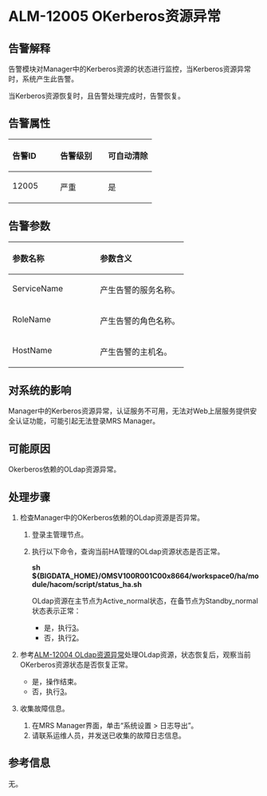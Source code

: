 # ALM-12005 OKerberos资源异常<a name="ZH-CN_TOPIC_0174499323"></a>

## 告警解释<a name="zh-cn_topic_0093195023_zh-cn_topic_0035461473_section3611620154337"></a>

告警模块对Manager中的Kerberos资源的状态进行监控，当Kerberos资源异常时，系统产生此告警。

当Kerberos资源恢复时，且告警处理完成时，告警恢复。

## 告警属性<a name="zh-cn_topic_0093195023_zh-cn_topic_0035461473_section5997119154348"></a>

<a name="zh-cn_topic_0093195023_zh-cn_topic_0035461473_table16546421115637"></a>
<table><thead align="left"><tr id="zh-cn_topic_0093195023_zh-cn_topic_0035461473_row41815116115637"><th class="cellrowborder" valign="top" width="33.33333333333333%" id="mcps1.1.4.1.1"><p id="zh-cn_topic_0093195023_zh-cn_topic_0035461473_p48061440115637"><a name="zh-cn_topic_0093195023_zh-cn_topic_0035461473_p48061440115637"></a><a name="zh-cn_topic_0093195023_zh-cn_topic_0035461473_p48061440115637"></a><strong id="zh-cn_topic_0093195023_zh-cn_topic_0035461473_b44071970115637"><a name="zh-cn_topic_0093195023_zh-cn_topic_0035461473_b44071970115637"></a><a name="zh-cn_topic_0093195023_zh-cn_topic_0035461473_b44071970115637"></a>告警ID</strong></p>
</th>
<th class="cellrowborder" valign="top" width="33.33333333333333%" id="mcps1.1.4.1.2"><p id="zh-cn_topic_0093195023_zh-cn_topic_0035461473_p5986098115637"><a name="zh-cn_topic_0093195023_zh-cn_topic_0035461473_p5986098115637"></a><a name="zh-cn_topic_0093195023_zh-cn_topic_0035461473_p5986098115637"></a><strong id="zh-cn_topic_0093195023_zh-cn_topic_0035461473_b53229242115637"><a name="zh-cn_topic_0093195023_zh-cn_topic_0035461473_b53229242115637"></a><a name="zh-cn_topic_0093195023_zh-cn_topic_0035461473_b53229242115637"></a>告警级别</strong></p>
</th>
<th class="cellrowborder" valign="top" width="33.33333333333333%" id="mcps1.1.4.1.3"><p id="zh-cn_topic_0093195023_zh-cn_topic_0035461473_p61212049115637"><a name="zh-cn_topic_0093195023_zh-cn_topic_0035461473_p61212049115637"></a><a name="zh-cn_topic_0093195023_zh-cn_topic_0035461473_p61212049115637"></a><strong id="zh-cn_topic_0093195023_zh-cn_topic_0035461473_b24682889115637"><a name="zh-cn_topic_0093195023_zh-cn_topic_0035461473_b24682889115637"></a><a name="zh-cn_topic_0093195023_zh-cn_topic_0035461473_b24682889115637"></a>可自动清除</strong></p>
</th>
</tr>
</thead>
<tbody><tr id="zh-cn_topic_0093195023_zh-cn_topic_0035461473_row33839554115637"><td class="cellrowborder" valign="top" width="33.33333333333333%" headers="mcps1.1.4.1.1 "><p id="zh-cn_topic_0093195023_zh-cn_topic_0035461473_p47289336115637"><a name="zh-cn_topic_0093195023_zh-cn_topic_0035461473_p47289336115637"></a><a name="zh-cn_topic_0093195023_zh-cn_topic_0035461473_p47289336115637"></a>12005</p>
</td>
<td class="cellrowborder" valign="top" width="33.33333333333333%" headers="mcps1.1.4.1.2 "><p id="zh-cn_topic_0093195023_zh-cn_topic_0035461473_p1023065115637"><a name="zh-cn_topic_0093195023_zh-cn_topic_0035461473_p1023065115637"></a><a name="zh-cn_topic_0093195023_zh-cn_topic_0035461473_p1023065115637"></a>严重</p>
</td>
<td class="cellrowborder" valign="top" width="33.33333333333333%" headers="mcps1.1.4.1.3 "><p id="zh-cn_topic_0093195023_zh-cn_topic_0035461473_p13421197115637"><a name="zh-cn_topic_0093195023_zh-cn_topic_0035461473_p13421197115637"></a><a name="zh-cn_topic_0093195023_zh-cn_topic_0035461473_p13421197115637"></a>是</p>
</td>
</tr>
</tbody>
</table>

## 告警参数<a name="zh-cn_topic_0093195023_zh-cn_topic_0035461473_section32465194154357"></a>

<a name="zh-cn_topic_0093195023_zh-cn_topic_0035461473_table1097365115637"></a>
<table><thead align="left"><tr id="zh-cn_topic_0093195023_zh-cn_topic_0035461473_row44291394115637"><th class="cellrowborder" valign="top" width="50%" id="mcps1.1.3.1.1"><p id="zh-cn_topic_0093195023_zh-cn_topic_0035461473_p64459248115637"><a name="zh-cn_topic_0093195023_zh-cn_topic_0035461473_p64459248115637"></a><a name="zh-cn_topic_0093195023_zh-cn_topic_0035461473_p64459248115637"></a><strong id="zh-cn_topic_0093195023_zh-cn_topic_0035461473_b14940802115637"><a name="zh-cn_topic_0093195023_zh-cn_topic_0035461473_b14940802115637"></a><a name="zh-cn_topic_0093195023_zh-cn_topic_0035461473_b14940802115637"></a>参数名称</strong></p>
</th>
<th class="cellrowborder" valign="top" width="50%" id="mcps1.1.3.1.2"><p id="zh-cn_topic_0093195023_zh-cn_topic_0035461473_p40507805115637"><a name="zh-cn_topic_0093195023_zh-cn_topic_0035461473_p40507805115637"></a><a name="zh-cn_topic_0093195023_zh-cn_topic_0035461473_p40507805115637"></a><strong id="zh-cn_topic_0093195023_zh-cn_topic_0035461473_b2497342115637"><a name="zh-cn_topic_0093195023_zh-cn_topic_0035461473_b2497342115637"></a><a name="zh-cn_topic_0093195023_zh-cn_topic_0035461473_b2497342115637"></a>参数含义</strong></p>
</th>
</tr>
</thead>
<tbody><tr id="zh-cn_topic_0093195023_zh-cn_topic_0035461473_row33742982115637"><td class="cellrowborder" valign="top" width="50%" headers="mcps1.1.3.1.1 "><p id="zh-cn_topic_0093195023_zh-cn_topic_0035461473_p42662311115637"><a name="zh-cn_topic_0093195023_zh-cn_topic_0035461473_p42662311115637"></a><a name="zh-cn_topic_0093195023_zh-cn_topic_0035461473_p42662311115637"></a>ServiceName</p>
</td>
<td class="cellrowborder" valign="top" width="50%" headers="mcps1.1.3.1.2 "><p id="zh-cn_topic_0093195023_zh-cn_topic_0035461473_p36711144115637"><a name="zh-cn_topic_0093195023_zh-cn_topic_0035461473_p36711144115637"></a><a name="zh-cn_topic_0093195023_zh-cn_topic_0035461473_p36711144115637"></a>产生告警的服务名称。</p>
</td>
</tr>
<tr id="zh-cn_topic_0093195023_zh-cn_topic_0035461473_row12863466115637"><td class="cellrowborder" valign="top" width="50%" headers="mcps1.1.3.1.1 "><p id="zh-cn_topic_0093195023_zh-cn_topic_0035461473_p26536069115637"><a name="zh-cn_topic_0093195023_zh-cn_topic_0035461473_p26536069115637"></a><a name="zh-cn_topic_0093195023_zh-cn_topic_0035461473_p26536069115637"></a>RoleName</p>
</td>
<td class="cellrowborder" valign="top" width="50%" headers="mcps1.1.3.1.2 "><p id="zh-cn_topic_0093195023_zh-cn_topic_0035461473_p21373907115637"><a name="zh-cn_topic_0093195023_zh-cn_topic_0035461473_p21373907115637"></a><a name="zh-cn_topic_0093195023_zh-cn_topic_0035461473_p21373907115637"></a>产生告警的角色名称。</p>
</td>
</tr>
<tr id="zh-cn_topic_0093195023_zh-cn_topic_0035461473_row36105975115637"><td class="cellrowborder" valign="top" width="50%" headers="mcps1.1.3.1.1 "><p id="zh-cn_topic_0093195023_zh-cn_topic_0035461473_p11065798115637"><a name="zh-cn_topic_0093195023_zh-cn_topic_0035461473_p11065798115637"></a><a name="zh-cn_topic_0093195023_zh-cn_topic_0035461473_p11065798115637"></a>HostName</p>
</td>
<td class="cellrowborder" valign="top" width="50%" headers="mcps1.1.3.1.2 "><p id="zh-cn_topic_0093195023_zh-cn_topic_0035461473_p13553340115637"><a name="zh-cn_topic_0093195023_zh-cn_topic_0035461473_p13553340115637"></a><a name="zh-cn_topic_0093195023_zh-cn_topic_0035461473_p13553340115637"></a>产生告警的主机名。</p>
</td>
</tr>
</tbody>
</table>

## 对系统的影响<a name="zh-cn_topic_0093195023_zh-cn_topic_0035461473_section792090615442"></a>

Manager中的Kerberos资源异常，认证服务不可用，无法对Web上层服务提供安全认证功能，可能引起无法登录MRS Manager。

## 可能原因<a name="zh-cn_topic_0093195023_zh-cn_topic_0035461473_section2555755115446"></a>

Okerberos依赖的OLdap资源异常。

## 处理步骤<a name="zh-cn_topic_0093195023_zh-cn_topic_0035461473_section53015814154410"></a>

1.  检查Manager中的OKerberos依赖的OLdap资源是否异常。
    1.  登录主管理节点。
    2.  执行以下命令，查询当前HA管理的OLdap资源状态是否正常。

        **sh $\{BIGDATA\_HOME\}/OMSV100R001C00x8664/workspace0/ha/module/hacom/script/status\_ha.sh**

        OLdap资源在主节点为Active\_normal状态，在备节点为Standby\_normal状态表示正常：

        -   是，执行[3](#zh-cn_topic_0093195023_zh-cn_topic_0035461473_li5127445161135)。
        -   否，执行[2](#zh-cn_topic_0093195023_zh-cn_topic_0035461473_li29509559161240)。

2.  <a name="zh-cn_topic_0093195023_zh-cn_topic_0035461473_li29509559161240"></a>参考[ALM-12004 OLdap资源异常](ALM-12004-OLdap资源异常-5.md#ZH-CN_TOPIC_0174499322)处理OLdap资源，状态恢复后，观察当前OKerberos资源状态是否恢复正常。
    -   是，操作结束。
    -   否，执行[3](#zh-cn_topic_0093195023_zh-cn_topic_0035461473_li5127445161135)。

3.  <a name="zh-cn_topic_0093195023_zh-cn_topic_0035461473_li5127445161135"></a>收集故障信息。
    1.  在MRS Manager界面，单击“系统设置 \> 日志导出”。
    2.  请联系运维人员，并发送已收集的故障日志信息。


## 参考信息<a name="zh-cn_topic_0093195023_zh-cn_topic_0035461473_section6463524415544"></a>

无。

